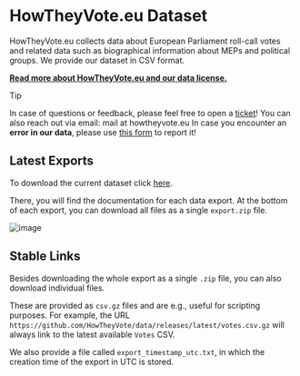 # HowTheyVote.eu Dataset

HowTheyVote.eu collects data about European Parliament roll-call votes and related data such as biographical information about MEPs and political groups. We provide our dataset in CSV format.

**[Read more about HowTheyVote.eu and our data license.](https://howtheyvote.eu/about)**

> [!TIP]
> In case of questions or feedback, please feel free to open a [ticket](https://github.com/HowTheyVote/howtheyvote/issues/new?template=Blank+issue&labels=data)!
> You can also reach out via email: mail at howtheyvote.eu
> In case you encounter an **error in our data**, please use [this form](https://tally.so/r/w2eb1M?type=Incorrect+vote+results&link=https%3A%2F%2Fhowtheyvote.eu) to report it!

## Latest Exports

To download the current dataset click [here](https://github.com/HowTheyVote/data/releases/latest).

There, you will find the documentation for each data export. At the bottom of each export, you can download all files as a single `export.zip` file.

![image](https://github.com/user-attachments/assets/22960e8a-0b5c-4397-9304-77edd3196868)

## Stable Links

Besides downloading the whole export as a single `.zip` file, you can also download individual files.

These are provided as `csv.gz` files and are e.g., useful for scripting purposes. For example, the URL `https://github.com/HowTheyVote/data/releases/latest/votes.csv.gz` will always link to the latest available `Votes` CSV.

We also provide a file called `export_timestamp_utc.txt`, in which the creation time of the export in UTC is stored.